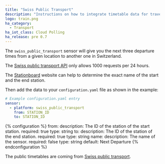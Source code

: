 ```yaml
---
title: "Swiss Public Transport"
description: "Instructions on how to integrate timetable data for traveling in Switzerland within Home Assistant."
logo: train.png
ha_category:
  - Transport
ha_iot_class: Cloud Polling
ha_release: pre 0.7
---
```


The `swiss_public_transport` sensor will give you the next three departure times from a given location to another one in Switzerland.

The [Swiss public transport API](https://transport.opendata.ch/) only allows 1000 requests per 24 hours.

The [Stationboard](https://transport.opendata.ch/examples/stationboard.html) website can help to determine the exact name of the start and the end station.

Then add the data to your `configuration.yaml` file as shown in the example:

```yaml
# Example configuration.yaml entry
sensor:
  - platform: swiss_public_transport
    from: STATION_ID
    to: STATION_ID
```

{% configuration %}
from:
  description: The ID of the station of the start station.
  required: true
  type: string
to:
  description: The ID of the station of the end station.
  required: true
  type: string
name:
  description: The name of the sensor.
  required: false
  type: string
  default: Next Departure
{% endconfiguration %}

The public timetables are coming from [Swiss public transport](https://transport.opendata.ch/).
